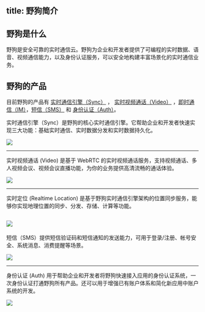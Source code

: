 
title:  野狗简介
---
<h2 id='野狗是什么' class="article-heading top-heading">野狗是什么</h2>

野狗是安全可靠的实时通信云。野狗为企业和开发者提供了可编程的实时数据、语音、视频通信能力，以及身份认证服务，可以安全地构建丰富场景化的实时通信业务。


## 野狗的产品
目前野狗的产品有 [实时通信引擎（Sync）](/sync/Web/index.html) ， [实时视频通话（Video）](/video/Web/index.html) ，[即时通信（IM）](/im/iOS/index.html)，[短信（SMS）](/sms/index.html) 和 [身份认证（Auth）](/auth/Web/index.html)。


实时通信引擎（Sync）是野狗的核心实时通信引擎。它帮助企业和开发者快速实现三大功能：基础实时通信、实时数据分发和实时数据持久化。

![](/images/introduction.jpg)

---

实时视频通话 (Video) 是基于 WebRTC 的实时视频通话服务，支持视频通话、多人视频会议、视频会议直播功能，为你的业务提供高清流畅的通话体验。

![](/images/videointro.jpg)

---

实时定位 (Realtime Location) 是基于野狗实时通信引擎架构的位置同步服务，能够你实现地理位置的同步、分发、存储、计算等功能。

![](/images/wilddoglocation.png)
---

短信（SMS）提供短信验证码和短信通知的发送能力，可用于登录/注册、帐号安全、系统消息、消费提醒等场景。

![](/images/wilddogsms.png)

---

身份认证 (Auth) 用于帮助企业和开发者将野狗快速接入应用的身份认证系统，一次身份认证打通野狗所有产品。还可以用于增强已有账户体系和简化新应用中账户系统的开发。

![](/images/wilddogauth.jpg)




